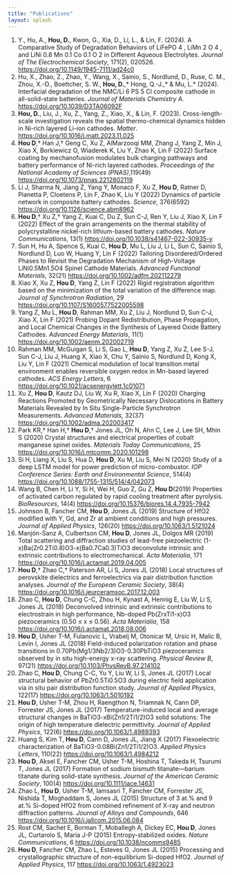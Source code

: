 ```yaml
---
title: "Publications"
layout: splash
---
```


1. Y., Hu, A., **Hou, D.**, Kwon, G., Xia, D., Li, L., & Lin, F. (2024). A Comparative Study of Degradation Behaviors of LiFePO 4 , LiMn 2 O 4 , and LiNi 0.8 Mn 0.1 Co 0.1 O 2 in Different Aqueous Electrolytes. _Journal of The Electrochemical Society_, 171(2), 020526. https://doi.org/10.1149/1945-7111/ad24c0
1. Hu, X., Zhao, Z., Zhao, Y., Wang, X., Sainio, S., Nordlund, D., Ruse, C. M., Zhou, X.-D., Boettcher, S. W., **Hou, D.**,\* Hong, Q.-J.,\* & Mu, L.\* (2024). Interfacial degradation of the NMC/Li 6 PS 5 Cl composite cathode in all-solid-state batteries. _Journal of Materials Chemistry A_. https://doi.org/10.1039/D3TA06092F
1. **Hou, D.**, Liu, J., Xu, Z., Yang, Z., Xiao, X., & Lin, F. (2023). Cross-length-scale investigation reveals the spatial thermo-chemical dynamics hidden in Ni-rich layered Li-ion cathodes. _Matter_. https://doi.org/10.1016/j.matt.2023.11.025
1. **Hou D**,† Han J,† Geng C, Xu Z, AlMarzooqi MM, Zhang J, Yang Z, Min J, Xiao X, Borkiewicz O, Wiaderek K, Liu Y, Zhao K, Lin F (2022) Surface coating by mechanofusion modulates bulk charging pathways and battery performance of Ni-rich layered cathodes. _Proceedings of the National Academy of Sciences (PNAS)_,119(49) https://doi.org/10.1073/pnas.2212802119
1. Li J, Sharma N, Jiang Z, Yang Y, Monaco F, Xu Z, **Hou D**, Ratner D, Pianetta P, Cloetens P, Lin F, Zhao K, Liu Y (2022) Dynamics of particle network in composite battery cathodes. _Science_, 376(6592) https://doi.org/10.1126/science.abm8962
1. **Hou D**,† Xu Z,† Yang Z, Kuai C, Du Z, Sun C-J, Ren Y, Liu J, Xiao X, Lin F (2022) Effect of the grain arrangements on the thermal stability of polycrystalline nickel-rich lithium-based battery cathodes. _Nature Communications_, 13(1) https://doi.org/10.1038/s41467-022-30935-y
1. Sun H, Hu A, Spence S, Kuai C, **Hou D**, Mu L, Liu J, Li L, Sun C, Sainio S, Nordlund D, Luo W, Huang Y, Lin F (2022) Tailoring Disordered/Ordered Phases to Revisit the Degradation Mechanism of High-Voltage LiNi0.5Mn1.5O4 Spinel Cathode Materials. _Advanced Functional Materials_, 32(21) https://doi.org/10.1002/adfm.202112279
1. Xiao X, Xu Z, **Hou D**, Yang Z, Lin F (2022) Rigid registration algorithm based on the minimization of the total variation of the difference map. _Journal of Synchrotron Radiation_, 29 https://doi.org/10.1107/S1600577522005598
1. Yang Z, Mu L, **Hou D**, Rahman MM, Xu Z, Liu J, Nordlund D, Sun C-J, Xiao X, Lin F (2021) Probing Dopant Redistribution, Phase Propagation, and Local Chemical Changes in the Synthesis of Layered Oxide Battery Cathodes. _Advanced Energy Materials_, 11(1) https://doi.org/10.1002/aenm.202002719
1. Rahman MM, McGuigan S, Li S, Gao L, **Hou D**, Yang Z, Xu Z, Lee S-J, Sun C-J, Liu J, Huang X, Xiao X, Chu Y, Sainio S, Nordlund D, Kong X, Liu Y, Lin F (2021) Chemical modulation of local transition metal environment enables reversible oxygen redox in Mn-based layered cathodes. _ACS Energy Letters_, 6 https://doi.org/10.1021/acsenergylett.1c01071
1. Xu Z, **Hou D**, Kautz DJ, Liu W, Xu R, Xiao X, Lin F (2020) Charging Reactions Promoted by Geometrically Necessary Dislocations in Battery Materials Revealed by In Situ Single-Particle Synchrotron Measurements. _Advanced Materials_, 32(37) https://doi.org/10.1002/adma.202003417
1. Park KR,† Han H,† **Hou D**,† Jones JL, Oh N, Ahn C, Lee J, Lee SH, Mhin S (2020) Crystal structures and electrical properties of cobalt manganese spinel oxides. _Materials Today Communications_, 25 https://doi.org/10.1016/j.mtcomm.2020.101298
1. Si H, Liang X, Liu S, Hua D, **Hou D**, Xu M, Liu S, Mei N (2020) Study of a deep LSTM model for power prediction of micro-combustor. _IOP Conference Series: Earth and Environmental Science_, 514(4) https://doi.org/10.1088/1755-1315/514/4/042073
1. Wang B, Chen H, Li Y, Si H, Wei H, Guo Z, Gu Z, **Hou D**(2019) Properties of activated carbon regulated by rapid cooling treatment after pyrolysis. _BioResources_, 14(4) https://doi.org/10.15376/biores.14.4.7935-7942
1. Johnson B, Fancher CM, **Hou D**, Jones JL (2019) Structure of HfO2 modified with Y, Gd, and Zr at ambient conditions and high pressures. _Journal of Applied Physics_, 126(20) https://doi.org/10.1063/1.5121024
1. Manjón-Sanz A, Culbertson CM, **Hou D**, Jones JL, Dolgos MR (2019) Total scattering and diffraction studies of lead-free piezoelectric (1-x)Ba(Zr0.2Ti0.8)O3-x(Ba0.7Ca0.3)TiO3 deconvolute intrinsic and extrinsic contributions to electromechanical. _Acta Materialia_, 171 https://doi.org/10.1016/j.actamat.2019.04.005
1. **Hou D**,† Zhao C,† Paterson AR, Li S, Jones JL (2018) Local structures of perovskite dielectrics and ferroelectrics via pair distribution function analyses. _Journal of the European Ceramic Society_, 38(4) https://doi.org/10.1016/j.jeurceramsoc.2017.12.003
1. Zhao C, **Hou D**, Chung C-C, Zhou H, Kynast A, Hennig E, Liu W, Li S, Jones JL (2018) Deconvolved intrinsic and extrinsic contributions to electrostrain in high performance, Nb-doped Pb(ZrxTi1-x)O3 piezoceramics (0.50 ≤ x ≤ 0.56). _Acta Materialia_, 158 https://doi.org/10.1016/j.actamat.2018.08.006
1. **Hou D**, Usher T-M, Fulanovic L, Vrabelj M, Otonicar M, Ursic H, Malic B, Levin I, Jones JL (2018) Field-induced polarization rotation and phase transitions in 0.70Pb(Mg1/3Nb2/3)O3-0.30PbTiO3 piezoceramics observed by in situ high-energy x-ray scattering. _Physical Review B_, 97(21) https://doi.org/10.1103/PhysRevB.97.214102
1. Zhao C, **Hou D**, Chung C-C, Yu Y, Liu W, Li S, Jones JL (2017) Local structural behavior of PbZr0.5Ti0.5O3 during electric field application via in situ pair distribution function study. _Journal of Applied Physics_, 122(17) https://doi.org/10.1063/1.5010192
1. **Hou D**, Usher T-M, Zhou H, Raengthon N, Triamnak N, Cann DP, Forrester JS, Jones JL (2017) Temperature-induced local and average structural changes in BaTiO3-xBi(Zn1/2Ti1/2)O3 solid solutions: The origin of high temperature dielectric permittivity. _Journal of Applied Physics_, 122(6) https://doi.org/10.1063/1.4989393
1. Huang S, Kim T, **Hou D**, Cann D, Jones JL, Jiang X (2017) Flexoelectric characterization of BaTiO3-0.08Bi(Zn1/2Ti1/2)O3. _Applied Physics Letters_, 110(22) https://doi.org/10.1063/1.4984212
1. **Hou D**, Aksel E, Fancher CM, Usher T-M, Hoshina T, Takeda H, Tsurumi T, Jones JL (2017) Formation of sodium bismuth titanate—barium titanate during solid-state synthesis. _Journal of the American Ceramic Society_, 100(4) https://doi.org/10.1111/jace.14631
1. Zhao L, **Hou D**, Usher T-M, Iamsasri T, Fancher CM, Forrester JS, Nishida T, Moghaddam S, Jones JL (2015) Structure of 3 at.% and 9 at.% Si-doped HfO2 from combined refinement of X-ray and neutron diffraction patterns. _Journal of Alloys and Compounds_, 646 https://doi.org/10.1016/j.jallcom.2015.06.084
1. Rost CM, Sachet E, Borman T, Moballegh A, Dickey EC, **Hou D**, Jones JL, Curtarolo S, Maria J-P (2015) Entropy-stabilized oxides. _Nature Communications_, 6 https://doi.org/10.1038/ncomms9485
1. **Hou D**, Fancher CM, Zhao L, Esteves G, Jones JL (2015) Processing and crystallographic structure of non-equilibrium Si-doped HfO2. _Journal of Applied Physics_, 117 https://doi.org/10.1063/1.4923023